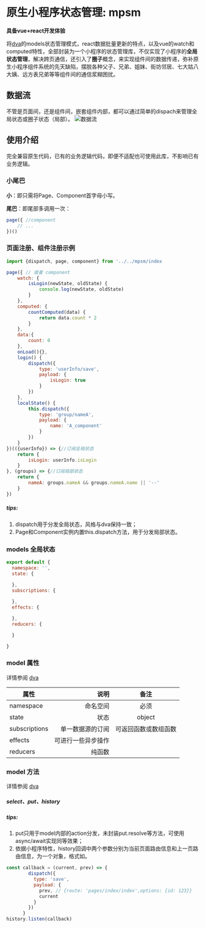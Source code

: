 # 原生小程序状态管理: mpsm

**具备vue+react开发体验**

将[dva](https://dvajs.com/ "dva")的models状态管理模式，react数据批量更新的特点，以及vue的watch和computed特性，全部封装为一个小程序的状态管理库，不仅实现了小程序的**全局状态管理**，解决跨页通信，还引入了**圈子**概念，来实现组件间的数据传递，弥补原生小程序组件系统的先天缺陷，摆脱各种父子、兄弟、姐妹、街坊邻居、七大姑八大姨、远方表兄弟等等组件间的通信浆糊困扰。


## 数据流
不管是页面间，还是组件间，嵌套组件内部，都可以通过简单的dispach来管理全局状态或圈子状态（局部）。
![数据流](https://user-gold-cdn.xitu.io/2019/10/24/16df9a1edd38f465?imageView2/2/w/480/h/480/q/85/interlace/1 "数据流")


## 使用介绍
完全兼容原生代码，已有的业务逻辑代码，即便不适配也可使用此库，不影响已有业务逻辑。
### 小尾巴
**小**：即只需将Page、Component首字母小写。

**尾巴**：即尾部多调用一次：
```javascript
page({ //component
	// ...
})()

```
  
### 页面注册、组件注册示例
```javascript
import {dispatch, page, component} from '../../mpsm/index

page({ // 或者 component
	watch: {
		isLogin(newState, oldState) {
			console.log(newState, oldState)
		}
	},
	computed: {
		countComputed(data) {
			return data.count * 2
		}
	},
	data:{
		count: 0
	},
	onLoad(){},
	login() {
		dispatch({
			type: 'userInfo/save',
			payload: {
				isLogin: true
			}
		})
	},
	localState() {
		this.dispatch({
			type: 'group/nameA',
			payload: {
				name: 'A_component'
			}
		})
	}
})(({userInfo}) => {//订阅全局状态
	return {
		isLogin: userInfo.isLogin
	}
}, (groups) => {//订阅局部状态
	return {
		nameA: groups.nameA && groups.nameA.name || '--'
	}
})
```

##### tips:
1. dispatch用于分发全局状态，风格与dva保持一致；
2. Page和Component实例内置this.dispatch方法，用于分发局部状态。


### models 全局状态
```javascript
export default {
  namespace: '',
  state: {
    
  },
  subscriptions: {

  },
  effects: {

  },
  reducers: {

  }

}

```

### model 属性
详情参阅 [dva](https://dvajs.com/ "dva")

| 属性        | 说明   |  备注  |
| --------   | -----:  | :----:  |
| namespace      | 命名空间   |   必须     |
| state        |   状态   |   object   |
| subscriptions  |    单一数据源的订阅     |  可返回函数或数组函数  |
| effects  |    可进行一些异步操作     |    |
| reducers  |    纯函数     |    |

### model 方法
详情参阅 [dva](https://dvajs.com/ "dva")

##### select、put、history

##### tips:
1. put只用于model内部的action分发，未封装put.resolve等方法，可使用async/await实现同等效果；
2. 依据小程序特性，history回调中两个参数分别为当前页面路由信息和上一页路由信息，为一个对象，格式如。

```javascript
const callback = (current, prev) => {
        dispatch({
          type: 'save',
          payload: {
            prev, // {route: 'pages/index/index',options: {id: 123}}
            current
          }
        })
      }
history.listen(callback)
```



